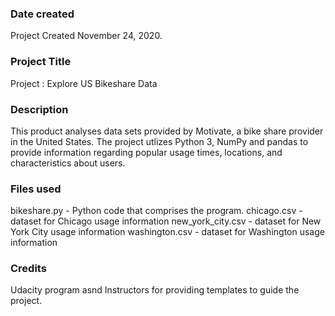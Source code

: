 ### Date created
Project Created November 24, 2020.

### Project Title
Project : Explore US Bikeshare Data

### Description
This product analyses data  sets provided by Motivate, a bike share provider in the
United States.  The project utlizes Python 3, NumPy and pandas to provide
information regarding popular usage times, locations, and characteristics
about users.

### Files used
bikeshare.py - Python code that comprises the program.
chicago.csv - dataset for Chicago usage information
new_york_city.csv - dataset for New York City usage information
washington.csv - dataset for Washington usage information

### Credits
Udacity program asnd Instructors for providing templates to guide the project.
